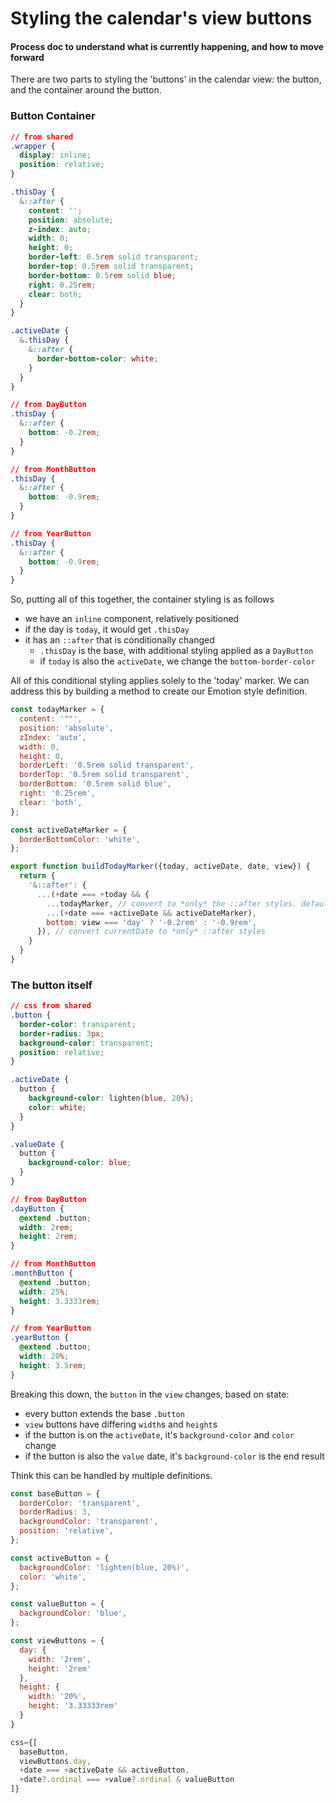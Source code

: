# Styling the calendar's view buttons

#### Process doc to understand what is currently happening, and how to move forward

There are two parts to styling the 'buttons' in the calendar view: the button, and the container around the button.

### Button Container

```css
// from shared
.wrapper {
  display: inline;
  position: relative;
}

.thisDay {
  &::after {
    content: '';
    position: absolute;
    z-index: auto;
    width: 0;
    height: 0;
    border-left: 0.5rem solid transparent;
    border-top: 0.5rem solid transparent;
    border-bottom: 0.5rem solid blue;
    right: 0.25rem;
    clear: both;
  }
}

.activeDate {
  &.thisDay {
    &::after {
      border-bottom-color: white;
    }
  }
}

// from DayButton
.thisDay {
  &::after {
    bottom: -0.2rem;
  }
}

// from MonthButton
.thisDay {
  &::after {
    bottom: -0.9rem;
  }
}

// from YearButton
.thisDay {
  &::after {
    bottom: -0.9rem;
  }
}
```

So, putting all of this together, the container styling is as follows

- we have an `inline` component, relatively positioned
- if the day is `today`, it would get `.thisDay`
- it has an `::after` that is conditionally changed
  - `.thisDay` is the base, with additional styling applied as a `DayButton` 
  - if `today` is also the `activeDate`, we change the `bottom-border-color`

All of this conditional styling applies solely to the 'today' marker.
We can address this by building a method to create our Emotion style definition.

```js
const todayMarker = {
  content: '""',
  position: 'absolute',
  zIndex: 'auto',
  width: 0,
  height: 0,
  borderLeft: '0.5rem solid transparent',
  borderTop: '0.5rem solid transparent',
  borderBottom: '0.5rem solid blue',
  right: '0.25rem',
  clear: 'both',
};

const activeDateMarker = {
  borderBottomColor: 'white',
};

export function buildTodayMarker({today, activeDate, date, view}) {
  return {
    '&::after': {
      ...(+date === +today && {
        ...todayMarker, // convert to *only* the ::after styles. default 'bottom' to Month/Year value
        ...(+date === +activeDate && activeDateMarker),
        bottom: view === 'day' ? '-0.2rem' : '-0.9rem',
      }), // convert currentDate to *only* ::after styles
    }
  }
}
```

### The button itself

```css
// css from shared
.button {
  border-color: transparent;
  border-radius: 3px;
  background-color: transparent;
  position: relative;
}

.activeDate {
  button {
    background-color: lighten(blue, 20%);
    color: white;
  }
}

.valueDate {
  button {
    background-color: blue;
  }
}

// from DayButton
.dayButton {
  @extend .button;
  width: 2rem;
  height: 2rem;
}

// from MonthButton
.monthButton {
  @extend .button;
  width: 25%;
  height: 3.3333rem;
}

// from YearButton
.yearButton {
  @extend .button;
  width: 20%;
  height: 3.5rem;
}
```

Breaking this down, the `button` in the `view` changes, based on state:

- every button extends the base `.button`
- `view` buttons have differing `width`s and `height`s
- if the button is on the `activeDate`, it's `background-color` and `color` change
- if the button is also the `value` date, it's `background-color` is the end result

Think this can be handled by multiple definitions.

```js
const baseButton = {
  borderColor: 'transparent',
  borderRadius: 3,
  backgroundColor: 'transparent',
  position: 'relative',
};

const activeButton = {
  backgroundColor: 'lighten(blue, 20%)',
  color: 'white',
};

const valueButton = {
  backgroundColor: 'blue',
};

const viewButtons = {
  day: {
    width: '2rem',
    height: '2rem'
  },
  height: {
    width: '20%',
    height: '3.33333rem'
  }
}

css={[
  baseButton,
  viewButtons.day,
  +date === +activeDate && activeButton,
  +date?.ordinal === +value?.ordinal & valueButton
]}
```